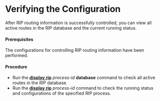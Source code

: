 Verifying the Configuration
===========================

After RIP routing information is successfully controlled, you can view all active routes in the RIP database and the current running status.

#### Prerequisites

The configurations for controlling RIP routing information have been performed.
#### Procedure

* Run the [**display rip**](cmdqueryname=display+rip) *process-id* **database** command to check all active routes in the RIP database.
* Run the [**display
  rip**](cmdqueryname=display+rip) *process-id* command to check the running status and configurations of the specified RIP process.